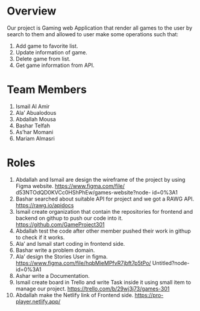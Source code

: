 # Overview 
Our project is Gaming web Application that render all games 
to the user by search to them and allowed to user make 
some operations such that:
1. Add game to favorite list.
2. Update information of game.
3. Delete game from list.
4. Get game information from API.
# Team Members 
1. Ismail Al Amir
2. Ala’ Abualodous
3. Abdallah Mousa
4. Bashar Telfah 
5. As’har Momani
6. Mariam Almasri
# Roles
1. Abdallah and Ismail  are design the wireframe of the 
project by using Figma website. 
https://www.figma.com/file/
d53NTOdQD0KVCc0HShPhEw/games-website?node-
id=0%3A1
2. Bashar searched about suitable API for project and we 
got a RAWG API.
https://rawg.io/apidocs
3. Ismail create organization that contain the repositories 
for frontend and backend on githup to push our code 
into it.
https://github.com/GameProject301
4. Abdallah test the code after other member pushed their
work in githup to check if it works.
5. Ala’ and Ismail start coding in frontend side. 
6. Bashar write a problem domain.
7. Ala’ design the Stories User in figma.
https://www.figma.com/file/hqbMieMPfvR7jbft7p5tPo/
Untitled?node-id=0%3A1
8. Ashar write a Documentation.
9. Ismail create board in Trello and write Task inside 
it using small item to manage our project.
https://trello.com/b/29wj3j73/games-301
10. Abdallah make the Netlify link of Frontend side.
https://pro-player.netlify.app/

